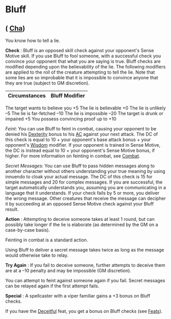 # Bluff

## ( [Cha](../gettingStarted.html#_charisma-new))

You know how to tell a lie.

**Check** : Bluff is an opposed skill check against your opponent's Sense Motive skill. If you use Bluff to fool someone, with a successful check you convince your opponent that what you are saying is true. Bluff checks are modified depending upon the believability of the lie. The following modifiers are applied to the roll of the creature attempting to tell the lie. Note that some lies are so improbable that it is impossible to convince anyone that they are true (subject to GM discretion).

| Circumstances | Bluff Modifier |
| --- | --- |
<tbody>
<tr class="odd">
<td>The target wants to believe you</td>
<td>+5</td>
</tr>
<tr class="even">
<td>The lie is believable</td>
<td>+0</td>
</tr>
<tr class="odd">
<td>The lie is unlikely</td>
<td>–5</td>
</tr>
<tr class="even">
<td>The lie is far-fetched</td>
<td>–10</td>
</tr>
<tr class="odd">
<td>The lie is impossible</td>
<td>–20</td>
</tr>
<tr class="even">
<td>The target is drunk or impaired</td>
<td>+5</td>
</tr>
<tr class="odd">
<td>You possess convincing proof</td>
<td>up to +10</td>
</tr>
</tbody>

_Feint_: You can use Bluff to feint in combat, causing your opponent to be denied his [Dexterity](../gettingStarted.html#_dexterity) bonus to his [AC](../combat.html#_armor-class) against your next attack. The DC of this check is equal to 10 + your opponent's base attack bonus + your opponent's [Wisdom](../gettingStarted.html#_wisdom) modifier. If your opponent is trained in Sense Motive, the DC is instead equal to 10 + your opponent's Sense Motive bonus, if higher. For more information on feinting in combat, see [Combat](../combat.html).

_Secret Messages_: You can use Bluff to pass hidden messages along to another character without others understanding your true meaning by using innuendo to cloak your actual message. The DC of this check is 15 for simple messages and 20 for complex messages. If you are successful, the target automatically understands you, assuming you are communicating in a language that it understands. If your check fails by 5 or more, you deliver the wrong message. Other creatures that receive the message can decipher it by succeeding at an opposed Sense Motive check against your Bluff result.

**Action** : Attempting to deceive someone takes at least 1 round, but can possibly take longer if the lie is elaborate (as determined by the GM on a case-by-case basis).

Feinting in combat is a standard action.

Using Bluff to deliver a secret message takes twice as long as the message would otherwise take to relay.

**Try Again** : If you fail to deceive someone, further attempts to deceive them are at a –10 penalty and may be impossible (GM discretion).

You can attempt to feint against someone again if you fail. Secret messages can be relayed again if the first attempt fails.

**Special** : A spellcaster with a viper familiar gains a +3 bonus on Bluff checks.

If you have the [Deceitful](../feats.html#_deceitful) feat, you get a bonus on Bluff checks (see [Feats](../feats.html)).

